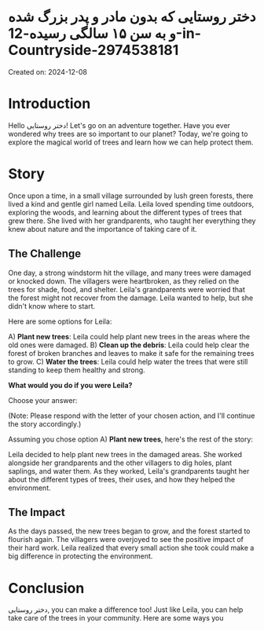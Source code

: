 # دختر روستایی که بدون مادر و پدر بزرگ شده و به سن ۱۵ سالگی رسیده-12-in-Countryside-2974538181

Created on: 2024-12-08

**Introduction**
===============

Hello دختر روستایی! Let's go on an adventure together. Have you ever wondered why trees are so important to our planet? Today, we're going to explore the magical world of trees and learn how we can help protect them.

**Story**
==========

Once upon a time, in a small village surrounded by lush green forests, there lived a kind and gentle girl named Leila. Leila loved spending time outdoors, exploring the woods, and learning about the different types of trees that grew there. She lived with her grandparents, who taught her everything they knew about nature and the importance of taking care of it.

**The Challenge**
-----------------

One day, a strong windstorm hit the village, and many trees were damaged or knocked down. The villagers were heartbroken, as they relied on the trees for shade, food, and shelter. Leila's grandparents were worried that the forest might not recover from the damage. Leila wanted to help, but she didn't know where to start.

Here are some options for Leila:

A) **Plant new trees**: Leila could help plant new trees in the areas where the old ones were damaged.
B) **Clean up the debris**: Leila could help clear the forest of broken branches and leaves to make it safe for the remaining trees to grow.
C) **Water the trees**: Leila could help water the trees that were still standing to keep them healthy and strong.

**What would you do if you were Leila?**

Choose your answer:

(Note: Please respond with the letter of your chosen action, and I'll continue the story accordingly.)

Assuming you chose option A) **Plant new trees**, here's the rest of the story:

Leila decided to help plant new trees in the damaged areas. She worked alongside her grandparents and the other villagers to dig holes, plant saplings, and water them. As they worked, Leila's grandparents taught her about the different types of trees, their uses, and how they helped the environment.

**The Impact**
----------------

As the days passed, the new trees began to grow, and the forest started to flourish again. The villagers were overjoyed to see the positive impact of their hard work. Leila realized that every small action she took could make a big difference in protecting the environment.

**Conclusion**
==============

دختر روستایی, you can make a difference too! Just like Leila, you can help take care of the trees in your community. Here are some ways you